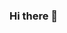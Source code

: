 ### Hi there 👋

<!--
**CALARA-blip/CALARA-blip** is a ✨ _special_ ✨ repository because its `README.md` (this file) appears on your GitHub profile.

Here are some ideas to get you started:

I'm Third Year BSIT at Central Philippine University.

Five fun facts about my self:
I love listening to opm, pop and pop-punks.
I can play ukulele and guitar.
I'm a vocalist of Gabing Kwago Band.
Dark Chocolate is my Fave.
One thing I cannot live without is iced coffee.
